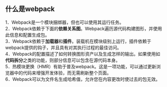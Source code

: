 什么是webpack
---
1．Webpack是一个模块捆绑器，但也可以使用其运行任务。<br />
2．Webpack依赖于下面的**依赖关系图**。Webpack遍历源代码构建图形，并使用此信息和配置生成包。<br />
3．Webpack依赖于**加载器**和**插件**。装载机在模块级别上运行，插件依赖于webpack提供的钩子，并且具有对其执行过程的最佳访问。<br />
4．Webpack的配置描述了如何转换图形资产以及生成怎样的输出。如果使用如**代码拆分**之类的功能，则部分信息可以包含在源代码本身。<br />
5．热模块更换（HMR）有助于普及webpack。这是一项功能，可以通过更新浏览器中的代码来增强开发体验，而无需刷新整个页面。<br />
6．Webpack可以为文件名生成哈希值，允许您在内容更改时使过去的包无效。<br />
